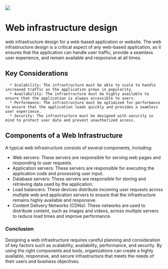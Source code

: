 <img src="https://www.alexanderjsingleton.com/wp-content/uploads/2016/09/the-matrix-morpheus-dns.png">

#  Web infrastructure design
web infrastructure design for a web-based application or website. The web infrastructure design is a critical aspect of any web-based application, as it ensures that the application can handle user traffic, provide a seamless user experience, and remain available and responsive at all times.

## Key Considerations
      * Scalability: The infrastructure must be able to scale to handle increased traffic as the application grows in popularity.
      * Availability: The infrastructure must be highly available to ensure that the application is always accessible to users.
      * Performance: The infrastructure must be optimized for performance to ensure that the application loads quickly and provides a seamless user experience.
      * Security: The infrastructure must be designed with security in mind to protect user data and prevent unauthorized access.

## Components of a Web Infrastructure
 A typical web infrastructure consists of several components, including:
   * Web servers: These servers are responsible for serving web pages and responding to user requests.
   * Application servers: These servers are responsible for executing the application code and processing user input.
   * Database servers: These servers are responsible for storing and retrieving data used by the application.
   * Load balancers: These devices distribute incoming user requests across multiple web and application servers to ensure that the infrastructure remains highly available and responsive.
   * Content Delivery Networks (CDNs): These networks are used to distribute content, such as images and videos, across multiple servers to reduce load times and improve performance.

### Conclusion
 Designing a web infrastructure requires careful planning and consideration of key factors such as scalability, availability, performance, and security. By using the right components and tools, organizations can create a highly available, responsive, and secure infrastructure that meets the needs of their users and business objectives.
